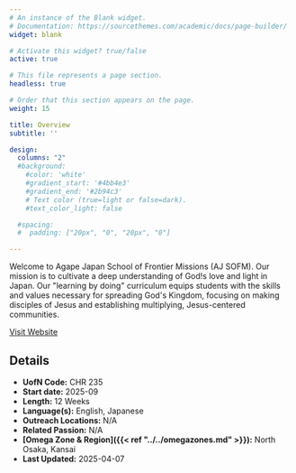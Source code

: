 ```yaml
---
# An instance of the Blank widget.
# Documentation: https://sourcethemes.com/academic/docs/page-builder/
widget: blank

# Activate this widget? true/false
active: true

# This file represents a page section.
headless: true

# Order that this section appears on the page.
weight: 15

title: Overview
subtitle: ''

design:
  columns: "2"
  #background:
    #color: 'white'
    #gradient_start: '#4bb4e3'
    #gradient_end: '#2b94c3'
    # Text color (true=light or false=dark).
    #text_color_light: false

  #spacing:
  #  padding: ["20px", "0", "20px", "0"]

---
```


Welcome to Agape Japan School of Frontier Missions (AJ SOFM). Our mission is to cultivate a deep understanding of God!s love and light in Japan. Our "learning by doing" curriculum equips students with the skills and values necessary for spreading God's Kingdom, focusing on making disciples of Jesus and establishing multiplying, Jesus-centered communities.

[Visit Website](https://www.ywamtakatsuki.org/school-of-frontier-missions)

## Details

* **UofN Code:** CHR 235
* **Start date:** 2025-09
* **Length:** 12 Weeks
* **Language(s):** English, Japanese
* **Outreach Locations:** N/A
* **Related Passion:** N/A
* **[Omega Zone & Region]({{< ref "../../omegazones.md" >}}):** North Osaka, Kansai
* **Last Updated:** 2025-04-07
